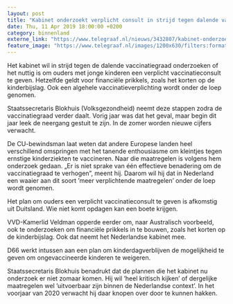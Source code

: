 ```yaml
---
layout: post
title: "Kabinet onderzoekt verplicht consult in strijd tegen dalende vaccinatiegraad"
date: Thu, 11 Apr 2019 18:00:00 +0200
category: binnenland
externe_link: "https://www.telegraaf.nl/nieuws/3432807/kabinet-onderzoekt-verplicht-consult-in-strijd-tegen-dalende-vaccinatiegraad"
feature_image: "https://www.telegraaf.nl/images/1200x630/filters:format(jpeg):quality(80)/cdn-kiosk-api.telegraaf.nl/827f8dd8-5c73-11e9-96f7-02d2fb1aa1d7.jpg"
---
```


<p class="intro">Het kabinet wil in strijd tegen de dalende vaccinatiegraad onderzoeken of het nuttig is om ouders met jonge kinderen een verplicht vaccinatieconsult te geven. Hetzelfde geldt voor financiële prikkels, zoals het korten op de kinderbijslag. Ook een algehele vaccinatieverplichting wordt onder de loep genomen.</p> <p>Staatssecretaris Blokhuis (Volksgezondheid) neemt deze stappen zodra de vaccinatiegraad verder daalt. Vorig jaar was dat het geval, maar begin dit jaar leek de neergang gestuit te zijn. In de zomer worden nieuwe cijfers verwacht.</p><p>De CU-bewindsman laat weten dat andere Europese landen heel verschillend omspringen met het tanende enthousiasme om kleintjes tegen ernstige kinderziekten te vaccineren. Naar die maatregelen is volgens hem onderzoek gedaan. „Er is niet sprake van één effectieve benadering om de vaccinatiegraad te verhogen”, meent hij. Daarom wil hij dat in Nederland een waaier aan dit soort ’meer verplichtende maatregelen’ onder de loep wordt genomen.</p><p>Het plan om ouders een verplicht vaccinatieconsult te geven is afkomstig uit Duitsland. Wie niet komt opdagen kan een boete krijgen.</p><p>VVD-Kamerlid Veldman opperde eerder om, naar Australisch voorbeeld, ook te onderzoeken om financiële prikkels in te bouwen, zoals het korten op de kinderbijslag. Ook dat neemt het Nederlandse kabinet mee.</p><p>D66 werkt intussen aan een plan om kinderdagverblijven de mogelijkheid te geven om ongevaccineerde kinderen te weigeren.</p><p>Staatssecretaris Blokhuis benadrukt dat de plannen die het kabinet nu onderzoek er niet zomaar komen. Hij wil ’heel kritisch kijken’ of dergelijke maatregelen wel ’uitvoerbaar zijn binnen de Nederlandse context’. In het voorjaar van 2020 verwacht hij daar knopen over door te kunnen hakken.</p>
